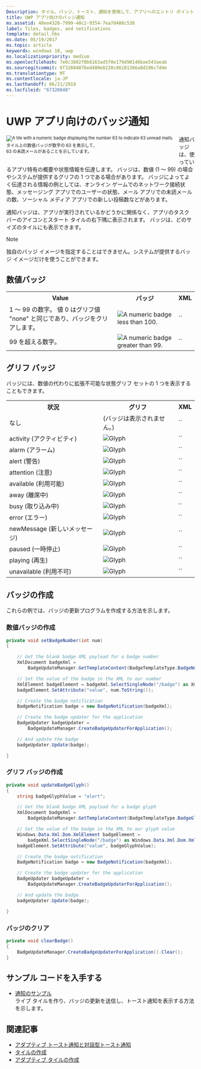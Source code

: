 ```yaml
---
Description: タイル、バッジ、トースト、通知を使用して、アプリへのエントリ ポイントを提供し、ユーザーに最新情報を提示する方法について説明します。
title: UWP アプリ向けのバッジ通知
ms.assetid: 48ee4328-7999-40c2-9354-7ea7d488c538
label: Tiles, badges, and notifications
template: detail.hbs
ms.date: 05/19/2017
ms.topic: article
keywords: windows 10, uwp
ms.localizationpriority: medium
ms.openlocfilehash: 7e0c3802f0b6163ad5f0e179d90148bae543aeab
ms.sourcegitcommit: 6f32604876ed480e8238c86101366a8d106c7d4e
ms.translationtype: MT
ms.contentlocale: ja-JP
ms.lasthandoff: 06/21/2019
ms.locfileid: "67320848"
---
```

# <a name="badge-notifications-for-uwp-apps"></a>UWP アプリ向けのバッジ通知

 

<div style="float:left; font-size:80%; text-align:left; margin: 0px 15px 15px 0px;">
<img src="images/badge-example.png" alt="A tile with a numeric badge displaying the number 63 to indicate 63 unread mails." style="padding-bottom:0.0em; margin-bottom: 2px" /><br/>タイル上の数値バッジが数字の 63 を表示して、<br/> 63 の未読メールがあることを示しています。</div>

通知バッジは、使っているアプリ特有の概要や状態情報を伝達します。 バッジは、数値 (1 ～ 99) の場合やシステムが提供するグリフの 1 つである場合があります。 バッジによってよく伝達される情報の例としては、オンライン ゲームでのネットワーク接続状態、メッセージング アプリでのユーザーの状態、メール アプリでの未読メールの数、ソーシャル メディア アプリでの新しい投稿数などがあります。 

通知バッジは、アプリが実行されているかどうかに関係なく、アプリのタスク バーのアイコンとスタート タイルの右下隅に表示されます。 バッジは、どのサイズのタイルにも表示できます。  

> [!NOTE]
> 独自のバッジ イメージを指定することはできません。システムが提供するバッジ イメージだけを使うことができます。


## <a name="numeric-badges"></a>数値バッジ

<table>
    <tr>
        <th>Value</th>
        <th>バッジ</th>
        <th>XML</th>
    </tr>
    <tr>
        <td>1 ～ 99 の数字。 値 0 はグリフ値 "none" と同じであり、バッジをクリアします。</td>
        <td><img src="images/badges/badge-numeric.png" alt="A numeric badge less than 100." /></td>
        <td>`<badge value="1"/>`</td>
    </tr>
    <tr>
        <td>99 を超える数字。</td>
        <td><img src="images/badges/badge-numeric-greater.png" alt="A numeric badge greater than 99." /></td></td>
        <td>`<badge value="100"/>`</td>
    </tr>    
</table>

## <a name="glyph-badges"></a>グリフ バッジ
バッジには、数値の代わりに拡張不可能な状態グリフ セットの 1 つを表示することもできます。 

<table>
<tr>
    <th>状況</th>
    <th>グリフ</th>
    <th>XML</th>
</tr>
<tr>
    <td>なし</td>
    <td>(バッジは表示されません。)</td>
    <td>`<badge value="none"/>`</td>
</tr>
<tr>
    <td>activity (アクティビティ)</td>
    <td><img src="images/badges/badge-activity.png" alt="Glyph" /></td>
    <td>`<badge value="activity"/>`</td>
</tr>
<tr>
    <td>alarm (アラーム)</td>
    <td><img src="images/badges/badge-alarm.png" alt="Glyph" /></td>
    <td>`<badge value="alarm"/>`</td>
</tr>
<tr>
    <td>alert (警告)</td>
    <td><img src="images/badges/badge-alert.png" alt="Glyph" /></td>
    <td>`<badge value="alert"/>`</td>
</tr>
<tr>
    <td>attention (注意)</td>
    <td><img src="images/badges/badge-attention.png" alt="Glyph" /></td>
    <td>`<badge value="attention"/>`</td>
</tr>
<tr>
    <td>available (利用可能)</td>
    <td><img src="images/badges/badge-available.png" alt="Glyph" /></td>
    <td>`<badge value="available"/>`</td>
</tr>
<tr>
    <td>away (離席中)</td>
    <td><img src="images/badges/badge-away.png" alt="Glyph" /></td>
    <td>`<badge value="away"/>`</td>
</tr>
<tr>
    <td>busy (取り込み中)</td>
    <td><img src="images/badges/badge-busy.png" alt="Glyph" /></td>
    <td>`<badge value="busy"/>`</td>
</tr>
<tr>
    <td>error (エラー)</td>
    <td><img src="images/badges/badge-error.png" alt="Glyph" /></td>
    <td>`<badge value="error"/>`</td>
</tr>
<tr>
    <td>newMessage (新しいメッセージ)</td>
    <td><img src="images/badges/badge-newMessage.png" alt="Glyph" /></td>
    <td>`<badge value="newMessage"/>`</td>
</tr>
<tr>
    <td>paused (一時停止)</td>
    <td><img src="images/badges/badge-paused.png" alt="Glyph" /></td>
    <td>`<badge value="paused"/>`</td>
</tr>
<tr>
    <td>playing (再生)</td>
    <td><img src="images/badges/badge-playing.png" alt="Glyph" /></td>
    <td>`<badge value="playing"/>`</td>
</tr>
<tr>
    <td>unavailable (利用不可)</td>
    <td><img src="images/badges/badge-unavailable.png" alt="Glyph" /></td>
    <td>`<badge value="unavailable"/>`</td>
</tr>
</table>

## <a name="create-a-badge"></a>バッジの作成

これらの例では、バッジの更新プログラムを作成する方法を示します。

### <a name="create-a-numeric-badge"></a>数値バッジの作成

````csharp
private void setBadgeNumber(int num)
{

    // Get the blank badge XML payload for a badge number
    XmlDocument badgeXml = 
        BadgeUpdateManager.GetTemplateContent(BadgeTemplateType.BadgeNumber);

    // Set the value of the badge in the XML to our number
    XmlElement badgeElement = badgeXml.SelectSingleNode("/badge") as XmlElement;
    badgeElement.SetAttribute("value", num.ToString());

    // Create the badge notification
    BadgeNotification badge = new BadgeNotification(badgeXml);

    // Create the badge updater for the application
    BadgeUpdater badgeUpdater = 
        BadgeUpdateManager.CreateBadgeUpdaterForApplication();

    // And update the badge
    badgeUpdater.Update(badge);

}
````

### <a name="create-a-glyph-badge"></a>グリフ バッジの作成
````csharp
private void updateBadgeGlyph()
{
    string badgeGlyphValue = "alert";

    // Get the blank badge XML payload for a badge glyph
    XmlDocument badgeXml = 
        BadgeUpdateManager.GetTemplateContent(BadgeTemplateType.BadgeGlyph);

    // Set the value of the badge in the XML to our glyph value
    Windows.Data.Xml.Dom.XmlElement badgeElement = 
        badgeXml.SelectSingleNode("/badge") as Windows.Data.Xml.Dom.XmlElement;
    badgeElement.SetAttribute("value", badgeGlyphValue);

    // Create the badge notification
    BadgeNotification badge = new BadgeNotification(badgeXml);

    // Create the badge updater for the application
    BadgeUpdater badgeUpdater = 
        BadgeUpdateManager.CreateBadgeUpdaterForApplication();

    // And update the badge
    badgeUpdater.Update(badge);

}
````

### <a name="clear-a-badge"></a>バッジのクリア

````csharp
private void clearBadge()
{
    BadgeUpdateManager.CreateBadgeUpdaterForApplication().Clear();
}
````

## <a name="get-the-sample-code"></a>サンプル コードを入手する

* [通知のサンプル](https://github.com/Microsoft/Windows-universal-samples/tree/master/Samples/Notifications)<br/> ライブ タイルを作り、バッジの更新を送信し、トースト通知を表示する方法を示します。 

## <a name="related-articles"></a>関連記事

* [アダプティブ トースト通知と対話型トースト通知](adaptive-interactive-toasts.md)
* [タイルの作成](creating-tiles.md)
* [アダプティブ タイルの作成](create-adaptive-tiles.md)
